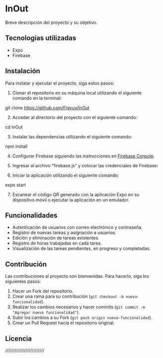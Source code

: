 # InOut

Breve descripción del proyecto y su objetivo.

## Tecnologías utilizadas

- Expo
- Firebase

## Instalación

Para instalar y ejecutar el proyecto, siga estos pasos:

1. Clonar el repositorio en su máquina local utilizando el siguiente comando en la terminal:

git clone https://github.com/Figyuv/InOut

2. Acceder al directorio del proyecto con el siguiente comando:

cd InOut

3. Instalar las dependencias utilizando el siguiente comando:

npm install

4. Configurar Firebase siguiendo las instrucciones en [Firebase Console](https://console.firebase.google.com/).

5. Ingresar al archivo "firebase.js" y colocar las credenciales de Firebase:

6. Iniciar la aplicación utilizando el siguiente comando:

expo start

7. Escanear el código QR generado con la aplicación Expo en su dispositivo móvil o ejecutar la aplicación en un emulador.

## Funcionalidades

- Autenticación de usuarios con correo electrónico y contraseña.
- Registro de nuevas tareas y asignación a usuarios.
- Edición y eliminación de tareas existentes.
- Registro de horas trabajadas en cada tarea.
- Visualización de las tareas pendientes, en progreso y completadas.

## Contribución

Las contribuciones al proyecto son bienvenidas. Para hacerlo, siga los siguientes pasos:

1. Hacer un Fork del repositorio.
2. Crear una rama para su contribución (`git checkout -b nueva-funcionalidad`).
3. Realizar los cambios necesarios y hacer commits (`git commit -m "Agregar nueva funcionalidad"`).
4. Subir los cambios a su Fork (`git push origin nueva-funcionalidad`).
5. Crear un Pull Request hacia el repositorio original.

## Licencia

/////////////////////////

